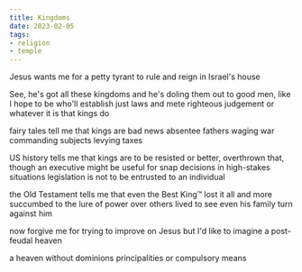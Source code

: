 ```yaml
---
title: Kingdoms
date: 2023-02-05
tags:
- religion
- temple
---
```

Jesus wants me for a petty tyrant
to rule and reign
in Israel's house
<!-- more -->

See, he's got all these kingdoms
and he's doling them out
to good men, like I hope to be
who'll establish just laws
and mete righteous judgement
or whatever it is
that kings do

fairy tales tell me
that kings are bad news
absentee fathers
waging war
commanding subjects
levying taxes

US history tells me
that kings are to be resisted
or better, overthrown
that, though an executive might be useful
for snap decisions in high-stakes situations
legislation is not to be entrusted
to an individual

the Old Testament tells me
that even the Best King™
lost it all and more
succumbed to the lure
of power over others
lived to see even his family
turn against him

now forgive me for trying
to improve on Jesus
but I'd like to imagine
a post-feudal heaven

a heaven without dominions
principalities
or compulsory means